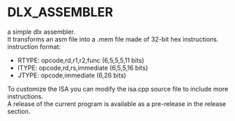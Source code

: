 # DLX_ASSEMBLER
a simple dlx assembler.  
It transforms an asm file into a .mem file made of 32-bit hex instructions.  
instruction format:
- RTYPE: opcode,rd,r1,r2,func (6,5,5,5,11 bits)
- ITYPE: opcode,rd,rs,immediate (6,5,5,16 bits)
- JTYPE: opcode,immediate (6,26 bits)

To customize the ISA you can modify the isa.cpp source file to include more instructions.  
A release of the current program is available as a pre-release in the release section.  
